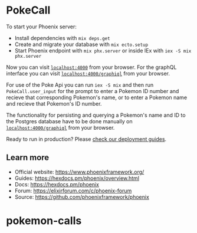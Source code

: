 # PokeCall

To start your Phoenix server:

  * Install dependencies with `mix deps.get`
  * Create and migrate your database with `mix ecto.setup`
  * Start Phoenix endpoint with `mix phx.server` or inside IEx with `iex -S mix phx.server`

Now you can visit [`localhost:4000`](http://localhost:4000) from your browser.
For the graphQL interface you can visit [`localhost:4000/graphiql`](http://localhost:4000) from your browser. 

For use of the Poke Api you can run `iex -S mix` and then run `PokeCall.user_input` for the prompt to enter a Pokemon ID number and recieve that corresponding Pokemon's name, or to enter a Pokemon name and recieve that Pokemon's ID number. 

The functionality for persisting and querying a Pokemon's name and ID to the Postgres database have to be done manually on [`localhost:4000/graphiql`](http://localhost:4000) from your browser. 

Ready to run in production? Please [check our deployment guides](https://hexdocs.pm/phoenix/deployment.html).

## Learn more

  * Official website: https://www.phoenixframework.org/
  * Guides: https://hexdocs.pm/phoenix/overview.html
  * Docs: https://hexdocs.pm/phoenix
  * Forum: https://elixirforum.com/c/phoenix-forum
  * Source: https://github.com/phoenixframework/phoenix
# pokemon-calls
